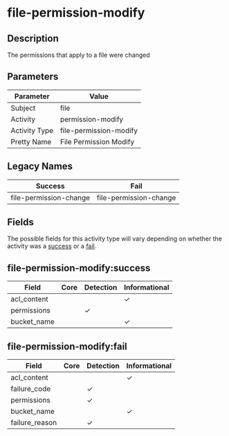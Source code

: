 file-permission-modify
======================

Description
-----------
The permissions that apply to a file were changed

Parameters
----------
| Parameter     | Value                  |
| ------------- | ---------------------- |
| Subject       | file                   |
| Activity      | permission-modify      |
| Activity Type | file-permission-modify |
| Pretty Name   | File Permission Modify |

Legacy Names
------------
| Success                    | Fail                       |
| -------------------------- | -------------------------- |
| file-permission-change<br> | file-permission-change<br> |

Fields
------

The possible fields for this activity type will vary depending on whether the activity was a [success](#file-permission-modifysuccess) or a [fail](#file-permission-modifyfail).


file-permission-modify:success
------------------------------

| Field       | Core | Detection | Informational |
| ----------- | ---- | --------- | ------------- |
| acl_content |      |           | &#10003;      |
| permissions |      | &#10003;  |               |
| bucket_name |      |           | &#10003;      |

file-permission-modify:fail
---------------------------

| Field          | Core | Detection | Informational |
| -------------- | ---- | --------- | ------------- |
| acl_content    |      |           | &#10003;      |
| failure_code   |      | &#10003;  |               |
| permissions    |      | &#10003;  |               |
| bucket_name    |      |           | &#10003;      |
| failure_reason |      | &#10003;  |               |